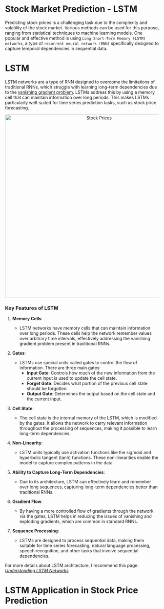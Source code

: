 # Stock Market Prediction - LSTM
Predicting stock prices is a challenging task due to the complexity and volatility of the stock market. Various methods can be used for this purpose, ranging from statistical techniques to machine learning models. One popular and effective method is using `Long Short-Term Memory (LSTM) networks`, a type of `recurrent neural network (RNN)` specifically designed to capture temporal dependencies in sequential data.

# LSTM
LSTM networks are a type of RNN designed to overcome the limitations of traditional RNNs, which struggle with learning long-term dependencies due to the [vanishing gradient problem](https://youtu.be/qhXZsFVxGKo?si=J4p0qo0h1X9Nk7EM). LSTMs address this by using a memory cell that can maintain information over long periods. This makes LSTMs particularly well-suited for time series prediction tasks, such as stock price forecasting.

<div align="center">
<img src="https://github.com/ShayanDarabi/Stock-Market-Prediction-LSTM/blob/main/LSTM.webp" alt="Stock Prices" width="600">
</div>

### Key Features of LSTM

1. **Memory Cells**:
   - LSTM networks have memory cells that can maintain information over long periods. These cells help the network remember values over arbitrary time intervals, effectively addressing the vanishing gradient problem present in traditional RNNs.

2. **Gates**:
   - LSTMs use special units called gates to control the flow of information. There are three main gates:
     - **Input Gate**: Controls how much of the new information from the current input is used to update the cell state.
     - **Forget Gate**: Decides what portion of the previous cell state should be forgotten.
     - **Output Gate**: Determines the output based on the cell state and the current input.

3. **Cell State**:
   - The cell state is the internal memory of the LSTM, which is modified by the gates. It allows the network to carry relevant information throughout the processing of sequences, making it possible to learn long-term dependencies.

4. **Non-Linearity**:
   - LSTM units typically use activation functions like the sigmoid and hyperbolic tangent (tanh) functions. These non-linearities enable the model to capture complex patterns in the data.

5. **Ability to Capture Long-Term Dependencies**:
   - Due to its architecture, LSTM can effectively learn and remember over long sequences, capturing long-term dependencies better than traditional RNNs.

6. **Gradient Flow**:
   - By having a more controlled flow of gradients through the network via the gates, LSTM helps in reducing the issues of vanishing and exploding gradients, which are common in standard RNNs.

7. **Sequence Processing**:
   - LSTMs are designed to process sequential data, making them suitable for time series forecasting, natural language processing, speech recognition, and other tasks that involve sequential dependencies.

For more details about LSTM architecture, I recommend this page: *[Understanding LSTM Networks](https://colah.github.io/posts/2015-08-Understanding-LSTMs/)*

# LSTM Application in Stock Price Prediction

